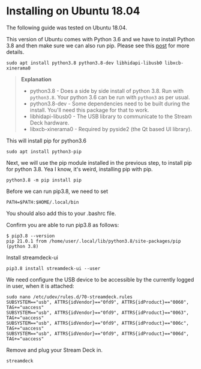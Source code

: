 Installing on Ubuntu 18.04
==========================

The following guide was tested on Ubuntu 18.04.

This version of Ubuntu comes with Python 3.6 and we have to install Python 3.8 and then make sure we can also run pip.
Please see this [post](https://stackoverflow.com/a/63207387/) for more details.

``` console
sudo apt install python3.8 python3.8-dev libhidapi-libusb0 libxcb-xinerama0
```
> **Explanation**
>
> * python3.8 - Does a side by side install of python 3.8. Run with `python3.8`. Your python 3.6 can be run with `python3` as per usual.
> * python3.8-dev - Some dependencies need to be built during the install. You'll need this package for that to work.
> * libhidapi-libusb0 - The USB library to communicate to the Stream Deck hardware.
> * libxcb-xinerama0 - Required by pyside2 (the Qt based UI library).

This will install pip for python3.6
``` console
sudo apt install python3-pip
```

Next, we will use the pip module installed in the previous step, to install pip for python 3.8. Yea I know, it's weird, installing pip with pip.
``` console
python3.8 -m pip install pip
```

Before we can run pip3.8, we need to set
``` console
PATH=$PATH:$HOME/.local/bin
```
You should also add this to your .bashrc file.

Confirm you are able to run pip3.8 as follows:
``` console
$ pip3.8 --version
pip 21.0.1 from /home/user/.local/lib/python3.8/site-packages/pip (python 3.8)
```

Install streamdeck-ui
``` console
pip3.8 install streamdeck-ui --user
```

We need configure the USB device to be accessible by the currently logged in user, when it is attached:
``` console
sudo nano /etc/udev/rules.d/70-streamdeck.rules
SUBSYSTEM=="usb", ATTRS{idVendor}=="0fd9", ATTRS{idProduct}=="0060", TAG+="uaccess"
SUBSYSTEM=="usb", ATTRS{idVendor}=="0fd9", ATTRS{idProduct}=="0063", TAG+="uaccess"
SUBSYSTEM=="usb", ATTRS{idVendor}=="0fd9", ATTRS{idProduct}=="006c", TAG+="uaccess"
SUBSYSTEM=="usb", ATTRS{idVendor}=="0fd9", ATTRS{idProduct}=="006d", TAG+="uaccess"
```
Remove and plug your Stream Deck in.
``` console
streamdeck
```
